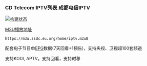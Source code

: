### CD Telecom IPTV列表 成都电信IPTV
[![构建状态](https://danzhu-01.coding.net/badges/cd-telecom-iptv/job/4701255/build.svg)](https://danzhu-01.coding.net/p/cd-telecom-iptv/ci/job)



[M3U播放地址](https://m3u.zsdc.eu.org/home/iptv.m3u8)

    https://m3u.zsdc.eu.org/home/iptv.m3u8

配套电子节目单[EPG](https://epg.zsdc.eu.org/)数据(7天回看+1预告)，支持央视、卫视超100套频道

支持KODI, APTV。支持回看，支持时移
